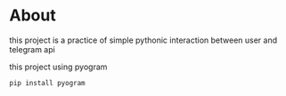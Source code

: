 # About
this project is a practice of simple pythonic interaction between user and telegram api

this project using pyogram

```shell
pip install pyogram
```

